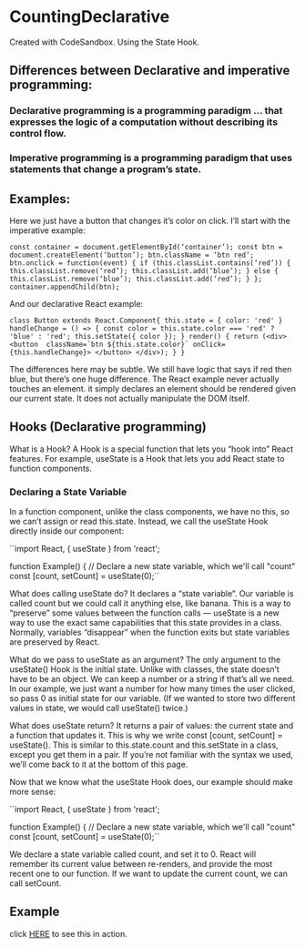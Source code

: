 # CountingDeclarative
Created with CodeSandbox. Using the State Hook.

## Differences between Declarative and imperative programming: 
### Declarative programming is a programming paradigm … that expresses the logic of a computation without describing its control flow.
### Imperative programming is a programming paradigm that uses statements that change a program’s state.

## Examples:
Here we just have a button that changes it’s color on click. I’ll start with the imperative example:

``const container = document.getElementById(‘container’);
const btn = document.createElement(‘button’);
btn.className = ‘btn red’;
btn.onclick = function(event) {
 if (this.classList.contains(‘red’)) {
   this.classList.remove(‘red’);
   this.classList.add(‘blue’);
 } else {
   this.classList.remove(‘blue’);
   this.classList.add(‘red’);
 }
};
container.appendChild(btn);``

And our declarative React example:

``class Button extends React.Component{
  this.state = { color: 'red' }
  handleChange = () => {
    const color = this.state.color === 'red' ? 'blue' : 'red';
    this.setState({ color });
  }
  render() {
    return (<div>
      <button 
         className=`btn ${this.state.color}`
         onClick={this.handleChange}>
      </button>
    </div>);
  }
}``

The differences here may be subtle. We still have logic that says if red then blue, but there’s one huge difference. The React example never actually touches an element. it simply declares an element should be rendered given our current state. It does not actually manipulate the DOM itself.

## Hooks (Declarative programming)
What is a Hook? A Hook is a special function that lets you “hook into” React features. For example, useState is a Hook that lets you add React state to function components. 
### Declaring a State Variable
In a function component, unlike the class components, we have no this, so we can’t assign or read this.state. Instead, we call the useState Hook directly inside our component:

``import React, { useState } from 'react';

function Example() {
  // Declare a new state variable, which we'll call "count"
  const [count, setCount] = useState(0);``
  
  What does calling useState do? It declares a “state variable”. Our variable is called count but we could call it anything else, like banana. This is a way to “preserve” some values between the function calls — useState is a new way to use the exact same capabilities that this.state provides in a class. Normally, variables “disappear” when the function exits but state variables are preserved by React.
  
  What do we pass to useState as an argument? The only argument to the useState() Hook is the initial state. Unlike with classes, the state doesn’t have to be an object. We can keep a number or a string if that’s all we need. In our example, we just want a number for how many times the user clicked, so pass 0 as initial state for our variable. (If we wanted to store two different values in state, we would call useState() twice.)

What does useState return? It returns a pair of values: the current state and a function that updates it. This is why we write const [count, setCount] = useState(). This is similar to this.state.count and this.setState in a class, except you get them in a pair. If you’re not familiar with the syntax we used, we’ll come back to it at the bottom of this page.

Now that we know what the useState Hook does, our example should make more sense:

``import React, { useState } from 'react';

function Example() {
  // Declare a new state variable, which we'll call "count"
  const [count, setCount] = useState(0);``
 
 We declare a state variable called count, and set it to 0. React will remember its current value between re-renders, and provide the most recent one to our function. If we want to update the current count, we can call setCount.
 
## Example
click <a href="https://6ew9p.csb.app/">HERE</a> to see this in action.

